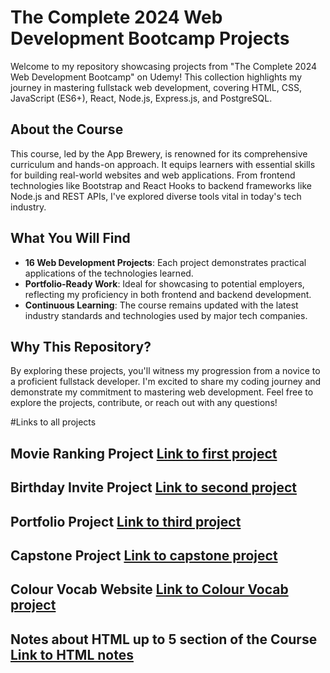 # The Complete 2024 Web Development Bootcamp Projects

Welcome to my repository showcasing projects from "The Complete 2024 Web Development Bootcamp" on Udemy! This collection highlights my journey in mastering fullstack web development, covering HTML, CSS, JavaScript (ES6+), React, Node.js, Express.js, and PostgreSQL.

## About the Course

This course, led by the App Brewery, is renowned for its comprehensive curriculum and hands-on approach. It equips learners with essential skills for building real-world websites and web applications. From frontend technologies like Bootstrap and React Hooks to backend frameworks like Node.js and REST APIs, I've explored diverse tools vital in today's tech industry.

## What You Will Find

- **16 Web Development Projects**: Each project demonstrates practical applications of the technologies learned.
- **Portfolio-Ready Work**: Ideal for showcasing to potential employers, reflecting my proficiency in both frontend and backend development.
- **Continuous Learning**: The course remains updated with the latest industry standards and technologies used by major tech companies.

## Why This Repository?

By exploring these projects, you'll witness my progression from a novice to a proficient fullstack developer. I'm excited to share my coding journey and demonstrate my commitment to mastering web development. Feel free to explore the projects, contribute, or reach out with any questions!

#Links to all projects

## Movie Ranking Project [Link to first project](./section_2_project/index.html)

## Birthday Invite Project [Link to second project](./section_3_project/index.html)

## Portfolio Project [Link to third project](./section_4_project/index.html)

## Capstone Project [Link to capstone project](./section_4_capstone_project/index.html)

## Colour Vocab Website [Link to Colour Vocab project](./section_5_project/index.html)

## Notes about HTML up to 5 section of the Course [Link to HTML notes](./useful_notes/notes_about_html.md)
